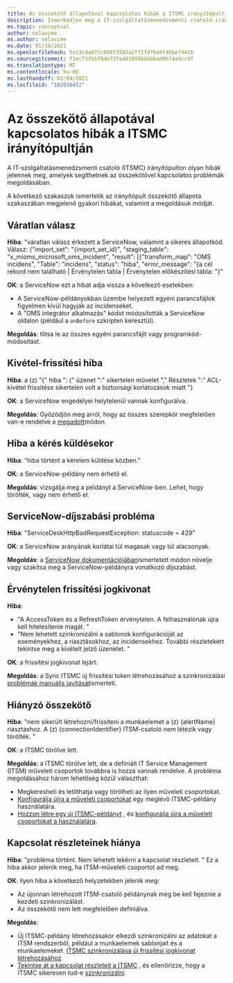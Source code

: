 ```yaml
---
title: Az összekötő állapotával kapcsolatos hibák a ITSMC irányítópultján
description: Ismerkedjen meg a IT-szolgáltatásmenedzsmenti csatoló-irányítópulton található gyakori hibákkal.
ms.topic: conceptual
author: nolavime
ms.author: nolavime
ms.date: 01/18/2021
ms.openlocfilehash: 5cc3c4a07cc698f3592a2ff2fd76e9f4bbef441b
ms.sourcegitcommit: f3ec73fb5f8de72fe483995bd4bbad9b74a9cc9f
ms.translationtype: MT
ms.contentlocale: hu-HU
ms.lasthandoff: 03/04/2021
ms.locfileid: "102036452"
---
```

# <a name="connector-status-errors-in-the-itsmc-dashboard"></a>Az összekötő állapotával kapcsolatos hibák a ITSMC irányítópultján

A IT-szolgáltatásmenedzsmenti csatoló (ITSMC) irányítópulton olyan hibák jelennek meg, amelyek segíthetnek az összekötővel kapcsolatos problémák megoldásában.

A következő szakaszok ismertetik az irányítópult összekötő állapota szakaszában megjelenő gyakori hibákat, valamint a megoldásuk módját.

## <a name="unexpected-response"></a>Váratlan válasz

**Hiba**: "váratlan válasz érkezett a ServiceNow, valamint a sikeres állapotkód. Válasz: {"import_set": "{import_set_id}", "staging_table": "x_mioms_microsoft_oms_incident", "result": [{"transform_map": "OMS incidens", "Table": "incidens", "status": "hiba", "error_message": "{a cél rekord nem található | Érvénytelen tábla | Érvénytelen előkészítési tábla: "}"

**OK**: a ServiceNow ezt a hibát adja vissza a következő esetekben:

* A ServiceNow-példányokban üzembe helyezett egyéni parancsfájlok figyelmen kívül hagyják az incidenseket.
* A "OMS integrátor alkalmazás" kódot módosították a ServiceNow oldalon (például a `onBefore` szkripten keresztül).

**Megoldás**: tiltsa le az összes egyéni parancsfájlt vagy programkód-módosítást.

## <a name="exception-update-failure"></a>Kivétel-frissítési hiba

**Hiba**: a (z) "{" hiba ": {" üzenet ":" sikertelen művelet "," Részletek ":" ACL-kivétel frissítése sikertelen volt a biztonsági korlátozások miatt "}

**OK**: a ServiceNow engedélyei helytelenül vannak konfigurálva.

**Megoldás**: Győződjön meg arról, hogy az összes szerepkör megfelelően van-e rendelve a [megadott](itsmc-connections-servicenow.md#install-the-user-app-and-create-the-user-role)módon.

## <a name="problem-sending-a-request"></a>Hiba a kérés küldésekor

**Hiba**: "hiba történt a kérelem küldése közben."

**OK**: a ServiceNow-példány nem érhető el.

**Megoldás**: vizsgálja meg a példányt a ServiceNow-ben. Lehet, hogy törölték, vagy nem érhető el.

## <a name="servicenow-rate-problem"></a>ServiceNow-díjszabási probléma

**Hiba**: "ServiceDeskHttpBadRequestException: statuscode = 429"

**OK**: a ServiceNow arányának korlátai túl magasak vagy túl alacsonyak.

**Megoldás**: a [ServiceNow dokumentációjában](https://docs.servicenow.com/bundle/london-application-development/page/integrate/inbound-rest/task/investigate-rate-limit-violations.html)ismertetett módon növelje vagy szakítsa meg a ServiceNow-példányra vonatkozó díjszabást.

## <a name="invalid-refresh-token"></a>Érvénytelen frissítési jogkivonat

**Hiba**: 
  * "A AccessToken és a RefreshToken érvénytelen. A felhasználónak újra kell hitelesítenie magát. "
  * "Nem lehetett szinkronizálni a sablonok konfigurációját az eseményekhez, a riasztásokhoz, az incidensekhez. További részletekért tekintse meg a kivételt jelző üzenetet. "

**OK**: a frissítési jogkivonat lejárt.

**Megoldás**: a Sync ITSMC új frissítési token létrehozásához a szinkronizálási [problémák manuális javítását](./itsmc-resync-servicenow.md)ismerteti.

## <a name="missing-connector"></a>Hiányzó összekötő

**Hiba**: "nem sikerült létrehozni/frissíteni a munkaelemet a (z) {alertName} riasztáshoz. A (z) {connectionIdentifier} ITSM-csatoló nem létezik vagy törölték. "

**OK**: a ITSMC törölve lett.

**Megoldás**: a ITSMC törölve lett, de a definiált IT Service Management (ITSM) műveleti csoportok továbbra is hozzá vannak rendelve. A probléma megoldásához három lehetőség közül választhat:

* Megkeresheti és letilthatja vagy törölheti az ilyen műveleti csoportokat.
* [Konfigurálja újra a műveleti csoportokat](./itsmc-definition.md#create-itsm-work-items-from-azure-alerts) egy meglévő ITSMC-példány használatára.
* [Hozzon létre egy új ITSMC-példányt](./itsmc-definition.md#create-an-itsm-connection) , és [konfigurálja újra a műveleti csoportokat a használatára](itsmc-definition.md#create-itsm-work-items-from-azure-alerts).

## <a name="lack-of-connection-details"></a>Kapcsolat részleteinek hiánya

**Hiba**: "probléma történt. Nem lehetett lekérni a kapcsolat részleteit. " Ez a hiba akkor jelenik meg, ha ITSM-műveleti csoportot ad meg.

**OK**: ilyen hiba a következő helyzetekben jelenik meg:

* Az újonnan létrehozott ITSM-csatoló példánynak még be kell fejeznie a kezdeti szinkronizálást.
* Az összekötő nem lett megfelelően definiálva.

**Megoldás**: 

* Új ITSMC-példány létrehozásakor elkezdi szinkronizálni az adatokat a ITSM rendszerből, például a munkaelemek sablonjait és a munkaelemeket. [ITSMC szinkronizálása új frissítési jogkivonat létrehozásához](./itsmc-resync-servicenow.md).
* [Tekintse át a kapcsolat részleteit a ITSMC](./itsmc-connections-servicenow.md#create-a-connection) , és ellenőrizze, hogy a ITSMC sikeresen tud-e [szinkronizálni](./itsmc-resync-servicenow.md).
